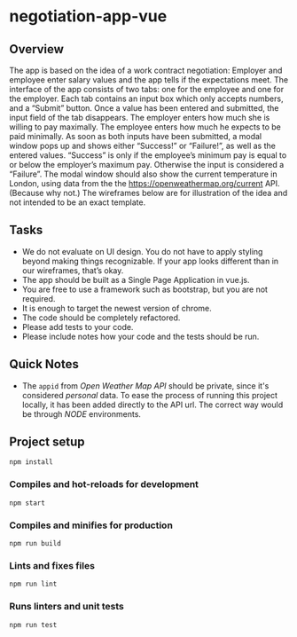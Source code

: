 # negotiation-app-vue

## Overview

The app is based on the idea of a work contract negotiation: Employer and employee enter salary values and the app tells if the expectations meet. The interface of the app consists of two tabs: one for the employee and one for the employer. Each tab contains an input box which only accepts numbers, and a “Submit” button. Once a value has been entered and submitted, the input field of the tab disappears. The employer enters how much she is willing to pay maximally. The employee enters how much he expects to be paid minimally. As soon as both inputs have been submitted, a modal window pops up and shows either “Success!” or “Failure!”, as well as the entered values. “Success” is only if the employee’s minimum pay is equal to or below the employer’s maximum pay. Otherwise the input is considered a “Failure”. The modal window should also show the current temperature in London, using data from the the https://openweathermap.org/current API. (Because why not.) The wireframes below are for illustration of the idea and not intended to be an exact template.

## Tasks

- We do not evaluate on UI design. You do not have to apply styling beyond making things recognizable. If your app looks different than in our wireframes, that’s okay.
- The app should be built as a Single Page Application in vue.js.
- You are free to use a framework such as bootstrap, but you are not required.
- It is enough to target the newest version of chrome.
- The code should be completely refactored.
- Please add tests to your code.
- Please include notes how your code and the tests should be run.

## Quick Notes

- The `appid` from _Open Weather Map API_ should be private, since it's considered _personal_ data. To ease the process of running this project locally, it has been added directly to the API url. The correct way would be through _NODE_ environments.

## Project setup

```
npm install
```

### Compiles and hot-reloads for development

```
npm start
```

### Compiles and minifies for production

```
npm run build
```

### Lints and fixes files

```
npm run lint
```

### Runs linters and unit tests

```
npm run test
```
